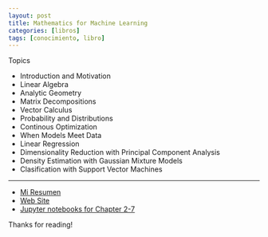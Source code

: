 ```yaml
---
layout: post
title: Mathematics for Machine Learning
categories: [libros]
tags: [conocimiento, libro]
---
```


<!--Resumen-->

Topics 

- Introduction and Motivation
- Linear Algebra
- Analytic Geometry
- Matrix Decompositions
- Vector Calculus
- Probability and Distributions
- Continous Optimization
- When Models Meet Data
- Linear Regression
- Dimensionality Reduction with Principal Component Analysis
- Density Estimation with Gaussian Mixture Models
- Clasification with Support Vector Machines

---

<!--more-->

- [Mi Resumen](/libros/2020/04/02/mathematics-for-machine-learning/)
- [Web Site](https://mml-book.github.io/)
- [Jupyter notebooks for Chapter 2-7](https://github.com/vbartle/MML-Companion)
  
Thanks for reading!
